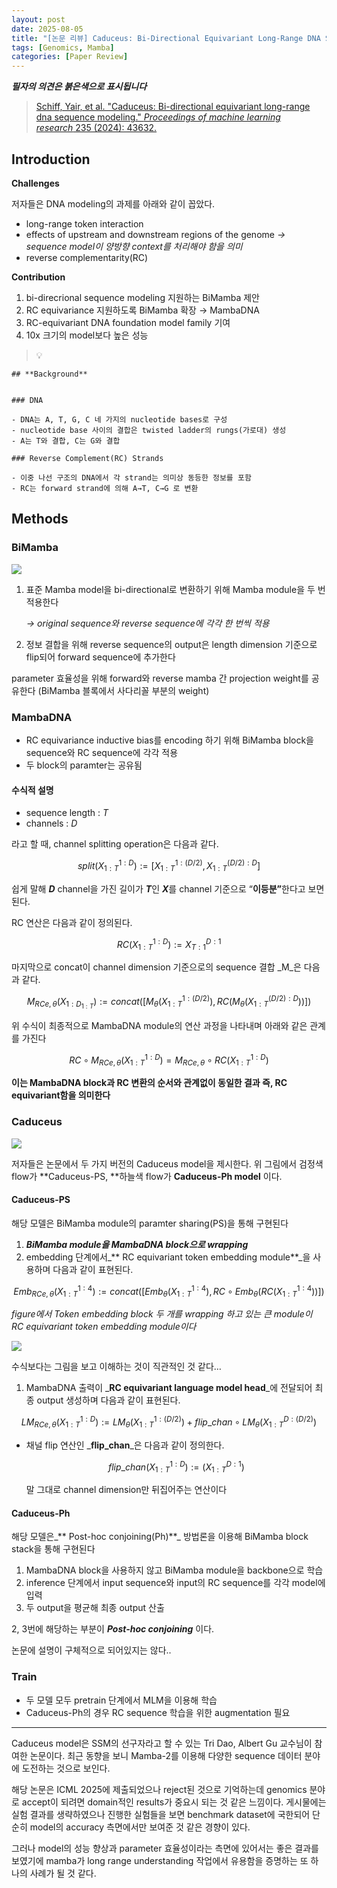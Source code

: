 ```yaml
---
layout: post
date: 2025-08-05
title: "[논문 리뷰] Caduceus: Bi-Directional Equivariant Long-Range DNA Sequence Modeling"
tags: [Genomics, Mamba]
categories: [Paper Review]
---
```


<span class="notion-red">_**필자의 의견은 붉은색으로 표시됩니다**_</span>


> [Schiff, Yair, et al. "Caduceus: Bi-directional equivariant long-range dna sequence modeling." ](https://pmc.ncbi.nlm.nih.gov/articles/PMC12189541/)[_Proceedings of machine learning research_](https://pmc.ncbi.nlm.nih.gov/articles/PMC12189541/)[ 235 (2024): 43632.](https://pmc.ncbi.nlm.nih.gov/articles/PMC12189541/)



## Introduction


**Challenges**


저자들은 DNA modeling의 과제를 아래와 같이 꼽았다.

- long-range token interaction
- effects of upstream and downstream regions of the genome 
_→ sequence model이 양방향 context를 처리해야 함을 의미_
- reverse complementarity(RC)

**Contribution**

1. bi-direcrional sequence modeling 지원하는 BiMamba 제안
1. RC equivariance 지원하도록 BiMamba 확장 → MambaDNA
1. RC-equivariant DNA foundation model family 기여
1. 10x 크기의 model보다 높은 성능

> 💡 


	## **Background**


	### DNA

	- DNA는 A, T, G, C 네 가지의 nucleotide bases로 구성
	- nucleotide base 사이의 결합은 twisted ladder의 rungs(가로대) 생성
	- A는 T와 결합, C는 G와 결합

	### Reverse Complement(RC) Strands

	- 이중 나선 구조의 DNA에서 각 strand는 의미상 동등한 정보를 포함
	- RC는 forward strand에 의해 A→T, C→G 로 변환


## Methods



### BiMamba


![](https://prod-files-secure.s3.us-west-2.amazonaws.com/542b861c-36a8-4051-84e5-8804b6728dba/2c247d59-7815-4980-99f0-8f0d21f445a7/image.png?X-Amz-Algorithm=AWS4-HMAC-SHA256&X-Amz-Content-Sha256=UNSIGNED-PAYLOAD&X-Amz-Credential=ASIAZI2LB466VYS7IQ22%2F20250831%2Fus-west-2%2Fs3%2Faws4_request&X-Amz-Date=20250831T200102Z&X-Amz-Expires=3600&X-Amz-Security-Token=IQoJb3JpZ2luX2VjEJz%2F%2F%2F%2F%2F%2F%2F%2F%2F%2FwEaCXVzLXdlc3QtMiJIMEYCIQDE6q%2Fsge0dp0sSk0OuceMk8CcO2oGZ01OZX7aWHbRe%2BwIhAN4BRkRv4cp0Ad3pjbiZW05kR7kLra0gG1zdtRff3sO7KogECPX%2F%2F%2F%2F%2F%2F%2F%2F%2F%2FwEQABoMNjM3NDIzMTgzODA1IgxTM0yAYLajxcSYOE4q3AOkGyhWOFIw8tV0yeF%2FRhqFAPpS0YlYcBeBIBt0cY7yqFRXgfuuX%2F8ntHYR36u7lZMxywitYCcVPgawPxTlrhlbqUDF7ET5NZwATDBS3%2BgFIqzAPLcG6qyhxuWXAl%2F%2Bb47k%2Bc6%2B0HMEeOLSQcCjY7MKc%2FEhcSrTqk2lBErbR2r8A47sD%2F%2BfBzqC6d3KR%2FSNG7hmzDpzX1uCIUnCHUlZwQh7WyhU66YFUr7qJhQjvlmznXmEehuSLXx%2BMOeMtFpq4IBufW646eeuxXOiQO3hr4RZwKjHFdGSNUTDopgRKFzGH7PeLZSPklGOoPHj3%2BxHD9pGJnt1KtsHXzetQhXtVhDNj%2F3QIWGvntZn5W6IF%2F9khniG4Z4HEkLjY%2BkcPIC8gOOjEjz0i96ib0HEQC58a8bCMekeydyJ%2F46BadR4PYclrEa5aFwcJWvyuxvRRFYwFn1yoWiR%2FyZGXQiQxBs3nsPhJK1FiqhLzw0vtgjvFiSPSzZIE0pzuG6csBI79a42JS%2Bwjuqfjv7NE%2BPMwgEFkMKhVijLP1cG%2Bwx37XR8O%2BXSxCN69ckd0Yimf1NDyh16yjLSmxTrB%2Bc4%2FqP4DczoOiWUgXD7dG5cq8h1Yt3P9vZXxLVWYwMePWUAfrHyFTCtxtLFBjqkAfuFm6eC2%2BPC5lx6HBC%2FjC9iCc45m%2FvX3bkyUuKahrM0%2FYC%2FUFVxEJnc%2FCsvdKxC1i1v%2B2E02986il4vHW9dpJwD0B7pC5Cv6TmoLUJKdSpRC1R8hAeMgbD069No6eCwYjxKRwmf%2BoQmmteqgqUHDuz9msvXweRgbiZv75TH5R28f6nxXmCU2JNAKPfnTdy9IbPPy7o91r77nqoIlcVZlfL%2FrEwj&X-Amz-Signature=bb32db4fbc30b2690fbc6597a471b383baa57046120ba66958e562ea1661ad5f&X-Amz-SignedHeaders=host&x-amz-checksum-mode=ENABLED&x-id=GetObject)

1. 표준 Mamba model을 bi-directional로 변환하기 위해 Mamba module을 두 번 적용한다

	_→ original sequence와 reverse sequence에 각각 한 번씩 적용_

1. 정보 결합을 위해 reverse sequence의 output은 length dimension 기준으로 flip되어 forward sequence에 추가한다

parameter 효율성을 위해 forward와 reverse mamba 간 projection weight를 공유한다 (BiMamba 블록에서 사다리꼴 부분의 weight)



### MambaDNA

- RC equivariance inductive bias를 encoding 하기 위해 BiMamba block을 sequence와 RC sequence에 각각 적용
- 두 block의 paramter는 공유됨


#### 수식적 설명

- sequence length : _T_
- channels : _D_

라고 할 때,  channel splitting operation은 다음과 같다.


$$
split(X^{1:D}_{1:T}):=[X^{1:(D/2)}_{1:T},X^{(D/2):D}_{1:T}]
$$


<span class="notion-red">쉽게 말해 </span><span class="notion-red">_**D**_</span><span class="notion-red"> channel을 가진 길이가 </span><span class="notion-red">_**T**_</span><span class="notion-red">인 </span><span class="notion-red">_**X**_</span><span class="notion-red">를 channel 기준으로 “</span><span class="notion-red">**이등분”**</span><span class="notion-red">한다고 보면 된다.</span>


RC 연산은 다음과 같이 정의된다.


$$
RC(X^{1:D}_{1:T}):=X^{D:1}_{T:1}
$$


마지막으로 concat이 channel dimension 기준으로의 sequence 결합 _M_은 다음과 같다.


$$
M_{RCe,\theta}(X_{1:D_{1:T}}):=concat([M_{\theta}(X^{1:(D/2)}_{1:T}),RC(M_{\theta}(X^{(D/2):D}_{1:T}))])
$$


위 수식이 최종적으로 MambaDNA module의 연산 과정을 나타내며 아래와 같은 관계를 가진다


$$
RC\circ M_{RCe,\theta}(X^{1:D}_{1:T}) = M_{RCe,\theta} \circ RC(X^{1:D}_{1:T})
$$


**이는 MambaDNA block과 RC 변환의 순서와 관계없이 동일한 결과 즉, RC equivariant함을 의미한다**



### Caduceus


![](https://prod-files-secure.s3.us-west-2.amazonaws.com/542b861c-36a8-4051-84e5-8804b6728dba/f94a60d7-8145-473b-aef9-7c68d3ec604a/image.png?X-Amz-Algorithm=AWS4-HMAC-SHA256&X-Amz-Content-Sha256=UNSIGNED-PAYLOAD&X-Amz-Credential=ASIAZI2LB466VYS7IQ22%2F20250831%2Fus-west-2%2Fs3%2Faws4_request&X-Amz-Date=20250831T200102Z&X-Amz-Expires=3600&X-Amz-Security-Token=IQoJb3JpZ2luX2VjEJz%2F%2F%2F%2F%2F%2F%2F%2F%2F%2FwEaCXVzLXdlc3QtMiJIMEYCIQDE6q%2Fsge0dp0sSk0OuceMk8CcO2oGZ01OZX7aWHbRe%2BwIhAN4BRkRv4cp0Ad3pjbiZW05kR7kLra0gG1zdtRff3sO7KogECPX%2F%2F%2F%2F%2F%2F%2F%2F%2F%2FwEQABoMNjM3NDIzMTgzODA1IgxTM0yAYLajxcSYOE4q3AOkGyhWOFIw8tV0yeF%2FRhqFAPpS0YlYcBeBIBt0cY7yqFRXgfuuX%2F8ntHYR36u7lZMxywitYCcVPgawPxTlrhlbqUDF7ET5NZwATDBS3%2BgFIqzAPLcG6qyhxuWXAl%2F%2Bb47k%2Bc6%2B0HMEeOLSQcCjY7MKc%2FEhcSrTqk2lBErbR2r8A47sD%2F%2BfBzqC6d3KR%2FSNG7hmzDpzX1uCIUnCHUlZwQh7WyhU66YFUr7qJhQjvlmznXmEehuSLXx%2BMOeMtFpq4IBufW646eeuxXOiQO3hr4RZwKjHFdGSNUTDopgRKFzGH7PeLZSPklGOoPHj3%2BxHD9pGJnt1KtsHXzetQhXtVhDNj%2F3QIWGvntZn5W6IF%2F9khniG4Z4HEkLjY%2BkcPIC8gOOjEjz0i96ib0HEQC58a8bCMekeydyJ%2F46BadR4PYclrEa5aFwcJWvyuxvRRFYwFn1yoWiR%2FyZGXQiQxBs3nsPhJK1FiqhLzw0vtgjvFiSPSzZIE0pzuG6csBI79a42JS%2Bwjuqfjv7NE%2BPMwgEFkMKhVijLP1cG%2Bwx37XR8O%2BXSxCN69ckd0Yimf1NDyh16yjLSmxTrB%2Bc4%2FqP4DczoOiWUgXD7dG5cq8h1Yt3P9vZXxLVWYwMePWUAfrHyFTCtxtLFBjqkAfuFm6eC2%2BPC5lx6HBC%2FjC9iCc45m%2FvX3bkyUuKahrM0%2FYC%2FUFVxEJnc%2FCsvdKxC1i1v%2B2E02986il4vHW9dpJwD0B7pC5Cv6TmoLUJKdSpRC1R8hAeMgbD069No6eCwYjxKRwmf%2BoQmmteqgqUHDuz9msvXweRgbiZv75TH5R28f6nxXmCU2JNAKPfnTdy9IbPPy7o91r77nqoIlcVZlfL%2FrEwj&X-Amz-Signature=bb79bd62c76ccd18294324eb797fa125182f0ed8ba90e22b02e437696621e74a&X-Amz-SignedHeaders=host&x-amz-checksum-mode=ENABLED&x-id=GetObject)


저자들은 논문에서 두 가지 버전의 Caduceus model을 제시한다. 위 그림에서 검정색 flow가 **Caduceus-PS, **하늘색 flow가 **Caduceus-Ph model** 이다.



#### Caduceus-PS


해당 모델은 BiMamba module의 paramter sharing(PS)을 통해 구현된다

1. _**BiMamba module을 MambaDNA block으로 wrapping**_
1. embedding 단계에서_** RC equivariant token embedding module**_을 사용하며 다음과 같이 표현된다.

$$
Emb_{RCe,\theta}(X^{1:4}_{1:T}):=concat([Emb_{\theta}(X^{1:4}_{1:T}),RC \circ Emb_{\theta}(RC(X^{1:4}_{1:T}))])
$$


_figure에서 Token embedding block 두 개를 wrapping 하고 있는 큰 module이 RC equivariant token embedding module이다_


![](https://prod-files-secure.s3.us-west-2.amazonaws.com/542b861c-36a8-4051-84e5-8804b6728dba/b175e4da-71eb-4e91-8c23-a06dabe673c9/image.png?X-Amz-Algorithm=AWS4-HMAC-SHA256&X-Amz-Content-Sha256=UNSIGNED-PAYLOAD&X-Amz-Credential=ASIAZI2LB466VYS7IQ22%2F20250831%2Fus-west-2%2Fs3%2Faws4_request&X-Amz-Date=20250831T200103Z&X-Amz-Expires=3600&X-Amz-Security-Token=IQoJb3JpZ2luX2VjEJz%2F%2F%2F%2F%2F%2F%2F%2F%2F%2FwEaCXVzLXdlc3QtMiJIMEYCIQDE6q%2Fsge0dp0sSk0OuceMk8CcO2oGZ01OZX7aWHbRe%2BwIhAN4BRkRv4cp0Ad3pjbiZW05kR7kLra0gG1zdtRff3sO7KogECPX%2F%2F%2F%2F%2F%2F%2F%2F%2F%2FwEQABoMNjM3NDIzMTgzODA1IgxTM0yAYLajxcSYOE4q3AOkGyhWOFIw8tV0yeF%2FRhqFAPpS0YlYcBeBIBt0cY7yqFRXgfuuX%2F8ntHYR36u7lZMxywitYCcVPgawPxTlrhlbqUDF7ET5NZwATDBS3%2BgFIqzAPLcG6qyhxuWXAl%2F%2Bb47k%2Bc6%2B0HMEeOLSQcCjY7MKc%2FEhcSrTqk2lBErbR2r8A47sD%2F%2BfBzqC6d3KR%2FSNG7hmzDpzX1uCIUnCHUlZwQh7WyhU66YFUr7qJhQjvlmznXmEehuSLXx%2BMOeMtFpq4IBufW646eeuxXOiQO3hr4RZwKjHFdGSNUTDopgRKFzGH7PeLZSPklGOoPHj3%2BxHD9pGJnt1KtsHXzetQhXtVhDNj%2F3QIWGvntZn5W6IF%2F9khniG4Z4HEkLjY%2BkcPIC8gOOjEjz0i96ib0HEQC58a8bCMekeydyJ%2F46BadR4PYclrEa5aFwcJWvyuxvRRFYwFn1yoWiR%2FyZGXQiQxBs3nsPhJK1FiqhLzw0vtgjvFiSPSzZIE0pzuG6csBI79a42JS%2Bwjuqfjv7NE%2BPMwgEFkMKhVijLP1cG%2Bwx37XR8O%2BXSxCN69ckd0Yimf1NDyh16yjLSmxTrB%2Bc4%2FqP4DczoOiWUgXD7dG5cq8h1Yt3P9vZXxLVWYwMePWUAfrHyFTCtxtLFBjqkAfuFm6eC2%2BPC5lx6HBC%2FjC9iCc45m%2FvX3bkyUuKahrM0%2FYC%2FUFVxEJnc%2FCsvdKxC1i1v%2B2E02986il4vHW9dpJwD0B7pC5Cv6TmoLUJKdSpRC1R8hAeMgbD069No6eCwYjxKRwmf%2BoQmmteqgqUHDuz9msvXweRgbiZv75TH5R28f6nxXmCU2JNAKPfnTdy9IbPPy7o91r77nqoIlcVZlfL%2FrEwj&X-Amz-Signature=fc39ff024f58c2e60f0158eba294f0116a36c5fa2b22d8b6eb805d3be3556b17&X-Amz-SignedHeaders=host&x-amz-checksum-mode=ENABLED&x-id=GetObject)


<span class="notion-red">수식보다는 그림을 보고 이해하는 것이 직관적인 것 같다…</span>

1. MambaDNA 출력이 _**RC equivariant language model head**_에 전달되어 최종 output 생성하며 다음과 같이 표현된다.

$$
LM_{RCe,\theta}(X^{1:D}_{1:T}):= LM_{\theta}(X^{1:(D/2)}_{1:T})+flip\_chan\circ LM_{\theta}(X^{D:(D/2)}_{1:T})
$$

- 채널 flip 연산인 _**flip\_chan**_은 다음과 같이 정의한다.

	$$
	flip\_chan(X^{1:D}_{1:T}):=(X^{D:1}_{1:T})
	$$


	말 그대로 channel dimension만 뒤집어주는 연산이다



#### Caduceus-Ph


해당 모델은_** Post-hoc conjoining(Ph)**_ 방법론을 이용해 BiMamba block stack을 통해 구현된다

1. MambaDNA block을 사용하지 않고 BiMamba module을 backbone으로 학습
1. inference 단계에서 input sequence와 input의 RC sequence를 각각 model에 입력
1. 두 output을 평균해 최종 output 산출

2, 3번에 해당하는 부분이 _**Post-hoc conjoining**_ 이다.


<span class="notion-red">논문에 설명이 구체적으로 되어있지는 않다..</span>



### Train

- 두 모델 모두 pretrain 단계에서 MLM을 이용해 학습
- Caduceus-Ph의 경우 RC sequence 학습을 위한 augmentation 필요

---


<span class="notion-red">Caduceus model은 SSM의 선구자라고 할 수 있는 Tri Dao, Albert Gu 교수님이 참여한 논문이다. 최근 동향을 보니 Mamba-2를 이용해 다양한 sequence 데이터 분야에 도전하는 것으로 보인다.</span>


<span class="notion-red">해당 논문은 ICML 2025에 제출되었으나 reject된 것으로 기억하는데 genomics 분야로 accept이 되려면 domain적인 results가 중요시 되는 것 같은 느낌이다. 게시물에는 실험 결과를 생략하였으나 진행한 실험들을 보면 benchmark dataset에 국한되어 단순히 model의 accuracy 측면에서만 보여준 것 같은 경향이 있다.</span>


<span class="notion-red">그러나 model의 성능 향상과 parameter 효율성이라는 측면에 있어서는 좋은 결과를 보였기에 mamba가 long range understanding 작업에서 유용함을 증명하는 또 하나의 사례가 될 것 같다.</span>

